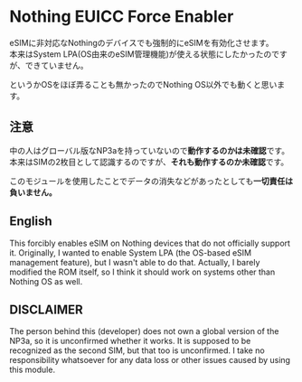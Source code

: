 # Nothing EUICC Force Enabler
eSIMに非対応なNothingのデバイスでも強制的にeSIMを有効化させます。<br>
本来はSystem LPA(OS由来のeSIM管理機能)が使える状態にしたかったのですが、できていません。

というかOSをほぼ弄ることも無かったのでNothing OS以外でも動くと思います。

## 注意
中の人はグローバル版なNP3aを持っていないので**動作するのかは未確認**です。<br>
本来はSIMの2枚目として認識するのですが、**それも動作するのか未確認**です。

このモジュールを使用したことでデータの消失などがあったとしても**一切責任は負いません。**

## English
This forcibly enables eSIM on Nothing devices that do not officially support it.
Originally, I wanted to enable System LPA (the OS-based eSIM management feature), but I wasn't able to do that.
Actually, I barely modified the ROM itself, so I think it should work on systems other than Nothing OS as well.

## DISCLAIMER

The person behind this (developer) does not own a global version of the NP3a, so it is unconfirmed whether it works.
It is supposed to be recognized as the second SIM, but that too is unconfirmed.
I take no responsibility whatsoever for any data loss or other issues caused by using this module.
